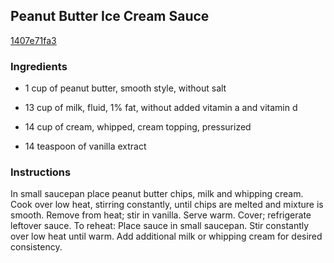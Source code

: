 ## Peanut Butter Ice Cream Sauce

[1407e71fa3](http://www.food.com/recipe/peanut-butter-ice-cream-sauce-128382)

### Ingredients

 - 1 cup of peanut butter, smooth style, without salt

 - 13 cup of milk, fluid, 1% fat, without added vitamin a and vitamin d

 - 14 cup of cream, whipped, cream topping, pressurized

 - 14 teaspoon of vanilla extract

### Instructions

In small saucepan place peanut butter chips, milk and whipping cream. Cook over low heat, stirring constantly, until chips are melted and mixture is smooth. Remove from heat; stir in vanilla. Serve warm. Cover; refrigerate leftover sauce. To reheat: Place sauce in small saucepan. Stir constantly over low heat until warm. Add additional milk or whipping cream for desired consistency.